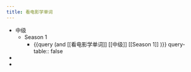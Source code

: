 ```yaml
---
title: 看电影学单词
---
```


- 中级
	- Season 1
		- {{query (and [[看电影学单词]] [[中级]] [[Season 1]] )}}
		  query-table:: false
-
-